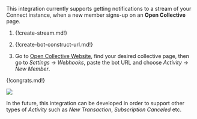 This integration currently supports getting notifications to a stream of your Connect instance,
when a new member signs-up on an **Open Collective** page.

1. {!create-stream.md!}

1. {!create-bot-construct-url.md!}

1. Go to [Open Collective Website](https://opencollective.com/), find
your desired collective page, then go to *Settings* -> *Webhooks*, paste the
bot URL and choose *Activity* -> *New Member*.

{!congrats.md!}

![](/static/images/integrations/opencollective/001.png)

In the future, this integration can be developed in order to
support other types of *Activity* such as *New Transaction*, *Subscription Canceled* etc.
